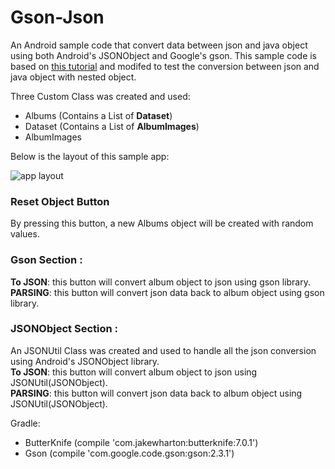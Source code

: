 Gson-Json
=========

An Android sample code that convert data between json and java object using both Android's JSONObject and Google's gson. This sample code is based on [this tutorial][tutorial] and modifed to test the conversion between json and java object with nested object.   

Three Custom Class was created and used:
 -   Albums (Contains a List of **Dataset**)
 -   Dataset (Contains a List of **AlbumImages**)
 -   AlbumImages

Below is the layout of this sample app:

![app layout](https://cloud.githubusercontent.com/assets/6467567/9994470/f84b08f8-60af-11e5-84b7-e3636e2f77d5.png)

### Reset Object Button  
By pressing this button, a new Albums object will be created with random values.   

### Gson Section :  
**To JSON**: this button will convert album object to json using gson library.   
**PARSING**: this button will convert json data back to album object using gson library.   

### JSONObject Section :
An JSONUtil Class was created and used to handle all the json conversion using Android's JSONObject library.   
**To JSON**: this button will convert album object to json using JSONUtil(JSONObject).   
**PARSING**: this button will convert json data back to album object using JSONUtil(JSONObject).

Gradle:  
 -   ButterKnife (compile 'com.jakewharton:butterknife:7.0.1')
 -   Gson (compile 'com.google.code.gson:gson:2.3.1')
    
<!-- link -->
[tutorial]: http://www.studytrails.com/java/json/java-google-json-parse-json-to-java.jsp
